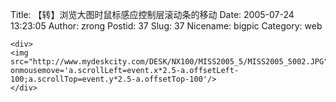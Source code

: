 Title: 【转】浏览大图时鼠标感应控制层滚动条的移动
Date: 2005-07-24 13:23:05
Author: zrong
Postid: 37
Slug: 37
Nicename: bigpic
Category: web

``` {lang="html"}
<div>
<img src="http://www.mydeskcity.com/DESK/NX100/MISS2005_5/MISS2005_5002.JPG"  onmousemove='a.scrollLeft=event.x*2.5-a.offsetLeft-100;a.scrollTop=event.y*2.5-a.offsetTop-100'/> 
</div>
```
